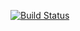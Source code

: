 [![Build Status](https://app.travis-ci.com/drjoeycadieux/covid-virus.svg?branch=master)](https://app.travis-ci.com/drjoeycadieux/covid-virus)
